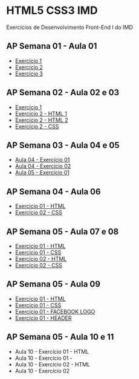 # HTML5 CSS3 IMD
 Exercícios de Desenvolvimento Front-End I do IMD
 
 ## AP Semana 01 - Aula 01
 * [Exercício 1](https://github.com/felipemadu13/HTML5_CSS3_IMD/blob/b8a8cf58c29c8d989ca72b34f8ecec2f2fd77325/Atividades_Presenciais/Semana%2001/front_aula1_ex001.html)
 * [Exercício 2](https://github.com/felipemadu13/HTML5_CSS3_IMD/blob/b8a8cf58c29c8d989ca72b34f8ecec2f2fd77325/Atividades_Presenciais/Semana%2001/front_aula1_ex002.html)
 * [Exercício 3](https://github.com/felipemadu13/HTML5_CSS3_IMD/blob/b8a8cf58c29c8d989ca72b34f8ecec2f2fd77325/Atividades_Presenciais/Semana%2001/front_aula1_ex003.html)
 
 ## AP Semana 02 - Aula 02 e 03
 * [Exercício 1](https://github.com/felipemadu13/HTML5_CSS3_IMD/blob/b8a8cf58c29c8d989ca72b34f8ecec2f2fd77325/Atividades_Presenciais/Semana%2002/front_aula_2_3_ex001.html)
 * [Exercício 2 - HTML 1](https://github.com/felipemadu13/HTML5_CSS3_IMD/blob/b8a8cf58c29c8d989ca72b34f8ecec2f2fd77325/Atividades_Presenciais/Semana%2002/front_aula_2_3_ex002_pag1.html)
 * [Exercício 2 - HTML 2](https://github.com/felipemadu13/HTML5_CSS3_IMD/blob/b8a8cf58c29c8d989ca72b34f8ecec2f2fd77325/Atividades_Presenciais/Semana%2002/front_aula_2_3_ex002_pag2.html)
 * [Exercício 2 - CSS](https://github.com/felipemadu13/HTML5_CSS3_IMD/blob/b8a8cf58c29c8d989ca72b34f8ecec2f2fd77325/Atividades_Presenciais/Semana%2002/front_aula_2_3_ex002_css.css)
 
 ## AP Semana 03 - Aula 04 e 05
 * [Aula 04 - Exercício 01](https://github.com/felipemadu13/HTML5_CSS3_IMD/blob/8f8f2f40b86327878d67e8792e680f2589d85523/Atividades_Presenciais/Semana%2003/front_aula_4_ex001.html)
 * [Aula 04 - Exercício 02](https://github.com/felipemadu13/HTML5_CSS3_IMD/blob/8f8f2f40b86327878d67e8792e680f2589d85523/Atividades_Presenciais/Semana%2003/front_aula_4_ex002.html)
 * [Aula 05 - Exercício 01](https://github.com/felipemadu13/HTML5_CSS3_IMD/blob/8f8f2f40b86327878d67e8792e680f2589d85523/Atividades_Presenciais/Semana%2003/front_aula_5_ex001.html)
 
 ## AP Semana 04 - Aula 06
 * [Exercício 01 - HTML](https://github.com/felipemadu13/HTML5_CSS3_IMD/blob/3dceb55da26d828a50d7278eb1d1d8df762560de/Atividades_Presenciais/Semana%2004/front_aula_5_ex001_html.html)
 * [Exercício 02 - CSS](https://github.com/felipemadu13/HTML5_CSS3_IMD/blob/3dceb55da26d828a50d7278eb1d1d8df762560de/Atividades_Presenciais/Semana%2004/front_aula_5_ex001_css.css)

 ## AP Semana 05 - Aula 07 e 08
 * [Exercício 01 - HTML](https://github.com/felipemadu13/HTML5_CSS3_IMD/blob/9f1852cedab567b7b42ff4c17dfd10e07ce665d9/Atividades_Presenciais/Semana%2005/front_aula_07_08_ex001.html)
 * [Exercício 01 - CSS](https://github.com/felipemadu13/HTML5_CSS3_IMD/blob/9f1852cedab567b7b42ff4c17dfd10e07ce665d9/Atividades_Presenciais/Semana%2005/front_aula_07_08_ex001.css)
 * [Exercício 02 - HTML](https://github.com/felipemadu13/HTML5_CSS3_IMD/blob/9f1852cedab567b7b42ff4c17dfd10e07ce665d9/Atividades_Presenciais/Semana%2005/front_aula_07_08_ex002.html)
 * [Exercício 02 - CSS](https://github.com/felipemadu13/HTML5_CSS3_IMD/blob/9f1852cedab567b7b42ff4c17dfd10e07ce665d9/Atividades_Presenciais/Semana%2005/front_aula_07_08_ex002.css)
 
 ## AP Semana 05 - Aula 09
 * [Exercício 01 - HTML](https://github.com/felipemadu13/HTML5_CSS3_IMD/blob/965548de49fb1ef8bf3b9c5660f2ca207a71dfcf/Atividades_Presenciais/Semana%2006/front_aula_09_ex001.html)
 * [Exercício 01 - CSS](https://github.com/felipemadu13/HTML5_CSS3_IMD/blob/965548de49fb1ef8bf3b9c5660f2ca207a71dfcf/Atividades_Presenciais/Semana%2006/front_aula_09_ex001.css)
 * [Exercício 01 - FACEBOOK LOGO](https://github.com/felipemadu13/HTML5_CSS3_IMD/blob/965548de49fb1ef8bf3b9c5660f2ca207a71dfcf/Atividades_Presenciais/Semana%2006/front_aula_09_ex001_facebook.png)
 * [Exercício 01 - HEADER](https://github.com/felipemadu13/HTML5_CSS3_IMD/blob/965548de49fb1ef8bf3b9c5660f2ca207a71dfcf/Atividades_Presenciais/Semana%2006/front_aula_09_ex001_header.jpg)
 
  ## AP Semana 05 - Aula 10 e 11
  * Aula 10 - Exercício 01 - HTML
  * Aula 10 - Exercício 01 - 
  * Aula 10 - Exercício 02 - HTML
  * Aula 10 - Exercício 02
